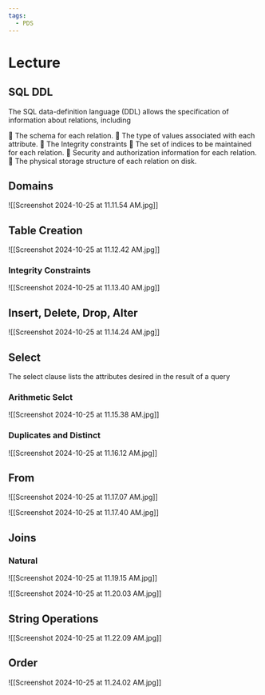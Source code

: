 ```yaml
---
tags:
  - PDS
---
```

# Lecture

## SQL DDL

The SQL data-definition language (DDL) allows the specification of
information about relations, including

 The schema for each relation.
 The type of values associated with each attribute.
 The Integrity constraints
 The set of indices to be maintained for each relation.
 Security and authorization information for each relation.
 The physical storage structure of each relation on disk.

## Domains
![[Screenshot 2024-10-25 at 11.11.54 AM.jpg]]

## Table Creation
![[Screenshot 2024-10-25 at 11.12.42 AM.jpg]]

### Integrity Constraints
![[Screenshot 2024-10-25 at 11.13.40 AM.jpg]]

## Insert, Delete, Drop, Alter 

![[Screenshot 2024-10-25 at 11.14.24 AM.jpg]]

## Select

The select clause lists the attributes desired in the result of a query

### Arithmetic Selct
![[Screenshot 2024-10-25 at 11.15.38 AM.jpg]]

### Duplicates and Distinct
![[Screenshot 2024-10-25 at 11.16.12 AM.jpg]]

## From
![[Screenshot 2024-10-25 at 11.17.07 AM.jpg]]

![[Screenshot 2024-10-25 at 11.17.40 AM.jpg]]

## Joins

### Natural

![[Screenshot 2024-10-25 at 11.19.15 AM.jpg]]

![[Screenshot 2024-10-25 at 11.20.03 AM.jpg]]

## String Operations
![[Screenshot 2024-10-25 at 11.22.09 AM.jpg]]

## Order
![[Screenshot 2024-10-25 at 11.24.02 AM.jpg]]

